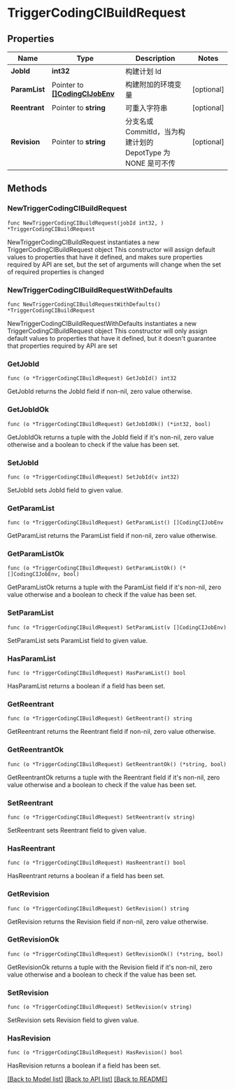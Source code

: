# TriggerCodingCIBuildRequest

## Properties

Name | Type | Description | Notes
------------ | ------------- | ------------- | -------------
**JobId** | **int32** | 构建计划 Id | 
**ParamList** | Pointer to [**[]CodingCIJobEnv**](CodingCIJobEnv.md) | 构建附加的环境变量 | [optional] 
**Reentrant** | Pointer to **string** | 可重入字符串 | [optional] 
**Revision** | Pointer to **string** | 分支名或 CommitId，当为构建计划的 DepotType 为 NONE 是可不传 | [optional] 

## Methods

### NewTriggerCodingCIBuildRequest

`func NewTriggerCodingCIBuildRequest(jobId int32, ) *TriggerCodingCIBuildRequest`

NewTriggerCodingCIBuildRequest instantiates a new TriggerCodingCIBuildRequest object
This constructor will assign default values to properties that have it defined,
and makes sure properties required by API are set, but the set of arguments
will change when the set of required properties is changed

### NewTriggerCodingCIBuildRequestWithDefaults

`func NewTriggerCodingCIBuildRequestWithDefaults() *TriggerCodingCIBuildRequest`

NewTriggerCodingCIBuildRequestWithDefaults instantiates a new TriggerCodingCIBuildRequest object
This constructor will only assign default values to properties that have it defined,
but it doesn't guarantee that properties required by API are set

### GetJobId

`func (o *TriggerCodingCIBuildRequest) GetJobId() int32`

GetJobId returns the JobId field if non-nil, zero value otherwise.

### GetJobIdOk

`func (o *TriggerCodingCIBuildRequest) GetJobIdOk() (*int32, bool)`

GetJobIdOk returns a tuple with the JobId field if it's non-nil, zero value otherwise
and a boolean to check if the value has been set.

### SetJobId

`func (o *TriggerCodingCIBuildRequest) SetJobId(v int32)`

SetJobId sets JobId field to given value.


### GetParamList

`func (o *TriggerCodingCIBuildRequest) GetParamList() []CodingCIJobEnv`

GetParamList returns the ParamList field if non-nil, zero value otherwise.

### GetParamListOk

`func (o *TriggerCodingCIBuildRequest) GetParamListOk() (*[]CodingCIJobEnv, bool)`

GetParamListOk returns a tuple with the ParamList field if it's non-nil, zero value otherwise
and a boolean to check if the value has been set.

### SetParamList

`func (o *TriggerCodingCIBuildRequest) SetParamList(v []CodingCIJobEnv)`

SetParamList sets ParamList field to given value.

### HasParamList

`func (o *TriggerCodingCIBuildRequest) HasParamList() bool`

HasParamList returns a boolean if a field has been set.

### GetReentrant

`func (o *TriggerCodingCIBuildRequest) GetReentrant() string`

GetReentrant returns the Reentrant field if non-nil, zero value otherwise.

### GetReentrantOk

`func (o *TriggerCodingCIBuildRequest) GetReentrantOk() (*string, bool)`

GetReentrantOk returns a tuple with the Reentrant field if it's non-nil, zero value otherwise
and a boolean to check if the value has been set.

### SetReentrant

`func (o *TriggerCodingCIBuildRequest) SetReentrant(v string)`

SetReentrant sets Reentrant field to given value.

### HasReentrant

`func (o *TriggerCodingCIBuildRequest) HasReentrant() bool`

HasReentrant returns a boolean if a field has been set.

### GetRevision

`func (o *TriggerCodingCIBuildRequest) GetRevision() string`

GetRevision returns the Revision field if non-nil, zero value otherwise.

### GetRevisionOk

`func (o *TriggerCodingCIBuildRequest) GetRevisionOk() (*string, bool)`

GetRevisionOk returns a tuple with the Revision field if it's non-nil, zero value otherwise
and a boolean to check if the value has been set.

### SetRevision

`func (o *TriggerCodingCIBuildRequest) SetRevision(v string)`

SetRevision sets Revision field to given value.

### HasRevision

`func (o *TriggerCodingCIBuildRequest) HasRevision() bool`

HasRevision returns a boolean if a field has been set.


[[Back to Model list]](../README.md#documentation-for-models) [[Back to API list]](../README.md#documentation-for-api-endpoints) [[Back to README]](../README.md)


